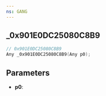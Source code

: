 ```yaml
---
ns: GANG
---
```

## _0x901E0DC25080C8B9

```c
// 0x901E0DC25080C8B9
Any _0x901E0DC25080C8B9(Any p0);
```

## Parameters
* **p0**:

